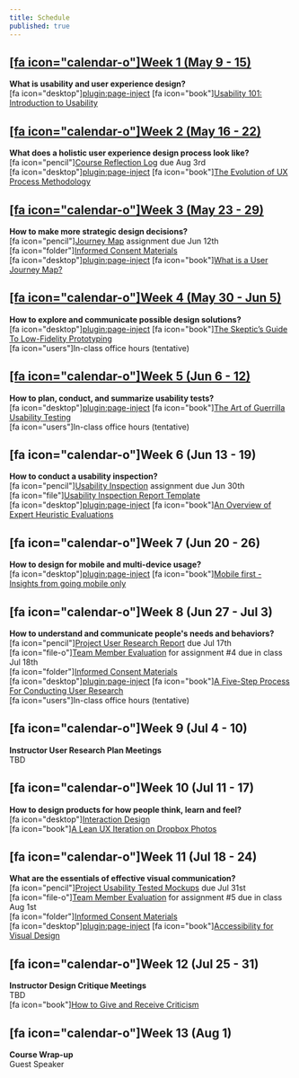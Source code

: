 ```yaml
---
title: Schedule
published: true
---
```


## [[fa icon="calendar-o"]Week 1 (May 9 - 15)](../home/module-01)
**What is usability and user experience design?**  
[fa icon="desktop"][plugin:page-inject](../presentations/module-01?template=partials/presentation_iframelinkonly)
[fa icon="book"][Usability 101: Introduction to Usability](https://www.nngroup.com/articles/usability-101-introduction-to-usability/)  

## [[fa icon="calendar-o"]Week 2 (May 16 - 22)](../home/module-02)
**What does a holistic user experience design process look like?**  
[fa icon="pencil"][Course Reflection Log](https://sso.canvaslms.com/courses/1413912/assignments/9519528) due Aug 3rd  
[fa icon="desktop"][plugin:page-inject](../presentations/module-02?template=partials/presentation_iframelinkonly)
[fa icon="book"][The Evolution of UX Process Methodology](https://uxplanet.org/the-evolution-of-ux-process-methodology-47f52557178b)  

## [[fa icon="calendar-o"]Week 3 (May 23 - 29)](../home/module-03)
**How to make more strategic design decisions?**   
[fa icon="pencil"][Journey Map](https://canvas.sfu.ca/courses/38847/assignments/292821) assignment due Jun 12th  
[fa icon="folder"][Informed Consent Materials](https://sso.canvaslms.com/courses/1413912/files/folder/Handouts/Informed%20Consent)  
[fa icon="desktop"][plugin:page-inject](../presentations/module-03?template=partials/presentation_iframelinkonly)
[fa icon="book"][What is a User Journey Map?](https://www.aytech.ca/blog/user-journey-map/)  

## [[fa icon="calendar-o"]Week 4 (May 30 - Jun 5)](../home/module-04)
**How to explore and communicate possible design solutions?**   
[fa icon="desktop"][plugin:page-inject](../presentations/module-04?template=partials/presentation_iframelinkonly)
[fa icon="book"][The Skeptic’s Guide To Low-Fidelity Prototyping](https://www.smashingmagazine.com/2014/10/the-skeptics-guide-to-low-fidelity-prototyping/)  
[fa icon="users"]In-class office hours (tentative)  

## [[fa icon="calendar-o"]Week 5 (Jun 6 - 12)](../home/module-05)
**How to plan, conduct, and summarize usability tests?**  
[fa icon="desktop"][plugin:page-inject](../presentations/module-05?template=partials/presentation_iframelinkonly)
[fa icon="book"][The Art of Guerrilla Usability Testing](http://www.uxbooth.com/articles/the-art-of-guerrilla-usability-testing/)  
[fa icon="users"]In-class office hours (tentative)

## [fa icon="calendar-o"]Week 6 (Jun 13 - 19)
**How to conduct a usability inspection?**   
[fa icon="pencil"][Usability Inspection](https://sso.canvaslms.com/courses/1413912/assignments/9519532) assignment due Jun 30th  
[fa icon="file"][Usability Inspection Report Template](https://sso.canvaslms.com/courses/1413912/files/folder/Handouts/Usability%20Inspection%20Report%20Template)  
[fa icon="desktop"][plugin:page-inject](../presentations/module-06?template=partials/presentation_iframelinkonly)
[fa icon="book"][An Overview of Expert Heuristic Evaluations](https://www.uxmatters.com/mt/archives/2014/06/an-overview-of-expert-heuristic-evaluations.php)  

## [fa icon="calendar-o"]Week 7 (Jun 20 - 26)
**How to design for mobile and multi-device usage?**  
[fa icon="desktop"][plugin:page-inject](../presentations/module-07?template=partials/presentation_iframelinkonly)
[fa icon="book"][Mobile first - Insights from going mobile only](http://blog.invisionapp.com/mobile-first-mobile-only/)  

## [fa icon="calendar-o"]Week 8 (Jun 27 - Jul 3)
**How to understand and communicate people's needs and behaviors?**   
[fa icon="pencil"][Project User Research Report](https://sso.canvaslms.com/courses/1413912/assignments/9519534) due Jul 17th  
[fa icon="file-o"][Team Member Evaluation](https://sso.canvaslms.com/courses/1413912/files/folder/Handouts/Team%20Member%20Evaluations) for  assignment #4 due in class Jul 18th  
[fa icon="folder"][Informed Consent Materials](https://sso.canvaslms.com/courses/1413912/files/folder/Handouts/Informed%20Consent)  
[fa icon="desktop"][plugin:page-inject](../presentations/module-08?template=partials/presentation_iframelinkonly)
[fa icon="book"][A Five-Step Process For Conducting User Research](http://www.smashingmagazine.com/2013/09/5-step-process-conducting-user-research/)  
[fa icon="users"]In-class office hours (tentative)  

## [fa icon="calendar-o"]Week 9 (Jul 4 - 10)
**Instructor User Research Plan Meetings**  
TBD

## [fa icon="calendar-o"]Week 10 (Jul 11 - 17)
**How to design products for how people think, learn and feel?**  
[fa icon="desktop"][Interaction Design](../../presentations/module-10?target=_blank)  
[fa icon="book"][A Lean UX Iteration on Dropbox Photos](https://medium.com/bridge-collection/a-lean-ux-iteration-on-dropbox-photos-edfa7b245c27#.fdtsczbnj)

## [fa icon="calendar-o"]Week 11 (Jul 18 - 24)
**What are the essentials of effective visual communication?**   
[fa icon="pencil"][Project Usability Tested Mockups](https://sso.canvaslms.com/courses/1413912/assignments/9519533) due Jul 31st    
[fa icon="file-o"][Team Member Evaluation](https://sso.canvaslms.com/courses/1413912/files/folder/Handouts/Team%20Member%20Evaluations) for assignment #5 due in class Aug 1st  
[fa icon="folder"][Informed Consent Materials](https://sso.canvaslms.com/courses/1413912/files/folder/Handouts/Informed%20Consent)  
[fa icon="desktop"][plugin:page-inject](../presentations/module-11?template=partials/presentation_iframelinkonly)
[fa icon="book"][Accessibility for Visual Design](http://www.uxbooth.com/articles/accessibility-visual-design/)  

## [fa icon="calendar-o"]Week 12 (Jul 25 - 31)
**Instructor Design Critique Meetings**  
TBD  
[fa icon="book"][How to Give and Receive Criticism](http://scottberkun.com/essays/35-how-to-give-and-receive-criticism/)

## [fa icon="calendar-o"]Week 13 (Aug 1)
**Course Wrap-up**  
Guest Speaker
